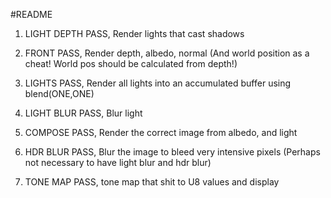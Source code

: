 #README

1. LIGHT DEPTH PASS, Render lights that cast shadows

2. FRONT PASS, Render depth, albedo, normal (And world position as a cheat! World pos should be calculated from depth!)

2. LIGHTS PASS, Render all lights into an accumulated buffer using blend(ONE,ONE)

3. LIGHT BLUR PASS, Blur light

4. COMPOSE PASS, Render the correct image from albedo, and light

5. HDR BLUR PASS, Blur the image to bleed very intensive pixels (Perhaps not necessary to have light blur and hdr blur)

6. TONE MAP PASS, tone map that shit to U8 values and display
